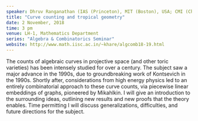 ```yaml
---
speaker: Dhruv Ranganathan (IAS (Princeton), MIT (Boston), USA; CMI (Chennai); Cambridge, UK)
title: "Curve counting and tropical geometry"
date: 2 November, 2018
time: 3 pm
venue: LH-1, Mathematics Department
series: "Algebra & Combinatorics Seminar"
website: http://www.math.iisc.ac.in/~khare/algcomb18-19.html
---
```


The counts of algebraic curves in projective space (and other
toric varieties) has been intensely studied for over a century.
The subject saw a major advance in the 1990s, due to
groundbreaking work of Kontsevich in the 1990s. Shortly after,
considerations from high energy physics led to an entirely
combinatorial approach to these curve counts, via piecewise
linear embeddings of graphs, pioneered by Mikahlkin. I will
give an introduction to the surrounding ideas, outlining new
results and new proofs that the theory enables. Time permitting
I will discuss generalizations, difficulties, and future
directions for the subject.
